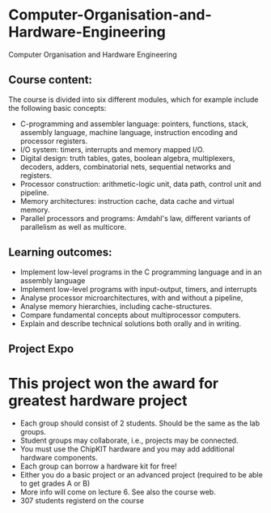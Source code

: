 # Computer-Organisation-and-Hardware-Engineering
Computer Organisation and Hardware Engineering

## Course content:

The course is divided into six different modules, which for example include the following basic concepts:

- C-programming and assembler language: pointers, functions, stack, assembly language, machine language, instruction encoding and processor registers.
- I/O system: timers, interrupts and memory mapped I/O.
- Digital design: truth tables, gates, boolean algebra, multiplexers, decoders, adders, combinatorial nets, sequential networks and registers.
- Processor construction: arithmetic-logic unit, data path, control unit and pipeline.
- Memory architectures: instruction cache, data cache and virtual memory.
- Parallel processors and programs: Amdahl's law, different variants of parallelism as well as multicore.

## Learning outcomes:

- Implement low-level programs in the C programming language and in an assembly language
- Implement low-level programs with input-output, timers, and interrupts
- Analyse processor microarchitectures, with and without a pipeline,
- Analyse memory hierarchies, including cache-structures.
- Compare fundamental concepts about multiprocessor computers.
- Explain and describe technical solutions both orally and in writing. 

## Project Expo
# This project won the award for greatest hardware project

- Each group should consist of 2 students. Should be the same as the lab groups.
- Student groups may collaborate, i.e., projects may be connected.
- You must use the ChipKIT hardware and you may add additional hardware components.
- Each group can borrow a hardware kit for free!
- Either you do a basic project or an advanced project (required to be able to get grades A or B)
- More info will come on lecture 6. See also the course web.
- 307 students registerd on the course


